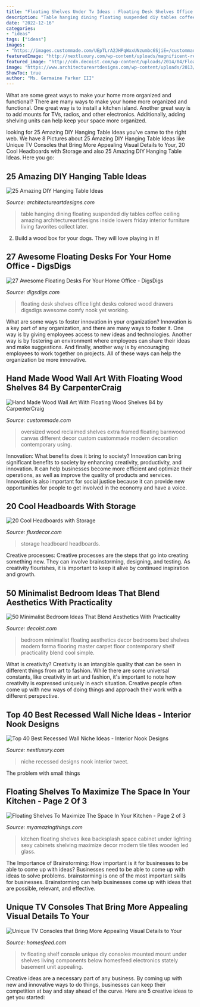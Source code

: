 ```yaml
---
title: "Floating Shelves Under Tv Ideas : Floating Desk Shelves Office Light Desks Colored Wood Drawers Digsdigs Awesome Comfy Nook Yet Working"
description: "Table hanging dining floating suspended diy tables coffee ceiling amazing architectureartdesigns inside lowers friday interior furniture living favorites collect later"
date: "2022-12-16"
categories:
- "ideas"
tags: ["ideas"]
images:
- "https://images.custommade.com/UEpTLrA2JHPqWxxUNzumbc6SjiE=/custommade-photosets/92642.1018790.jpg"
featuredImage: "http://nextluxury.com/wp-content/uploads/magnificent-recessed-wall-niche-design-ideas.jpg"
featured_image: "http://cdn.decoist.com/wp-content/uploads/2014/04/Floating-shelves-lend-visual-airiness-to-the-bedroom.jpg"
image: "https://www.architectureartdesigns.com/wp-content/uploads/2013/09/2012.jpg"
ShowToc: true
author: "Ms. Germaine Parker III"
---
```



What are some great ways to make your home more organized and functional?
There are many ways to make your home more organized and functional. One great way is to install a kitchen island. Another great way is to add mounts for TVs, radios, and other electronics. Additionally, adding shelving units can help keep your space more organized.

	

		
looking for 25 Amazing DIY Hanging Table Ideas you've came to the right web. We have 8 Pictures about 25 Amazing DIY Hanging Table Ideas like Unique TV Consoles that Bring More Appealing Visual Details to Your, 20 Cool Headboards with Storage and also 25 Amazing DIY Hanging Table Ideas. Here you go:
		
    
## 25 Amazing DIY Hanging Table Ideas

<img loading=lazy src="https://www.architectureartdesigns.com/wp-content/uploads/2013/09/2012.jpg" onerror="this.onerror=null;this.src='https://tse2.mm.bing.net/th?id=OIP.hwfHDg9o4eLt5q3as4MdiQHaLL&amp;pid=15.1';" alt="25 Amazing DIY Hanging Table Ideas">

_Source: architectureartdesigns.com_

>table hanging dining floating suspended diy tables coffee ceiling amazing architectureartdesigns inside lowers friday interior furniture living favorites collect later. 

	

2. Build a wood box for your dogs. They will love playing in it!

    
## 27 Awesome Floating Desks For Your Home Office - DigsDigs

<img loading=lazy src="https://www.digsdigs.com/photos/2018/01/06-a-black-wall-and-light-colored-wooden-floating-shelves-plus-a-desk-below-for-reading-and-studying.jpg" onerror="this.onerror=null;this.src='https://tse2.mm.bing.net/th?id=OIP.gHKEdbso9nrNQubHLCUOwAHaKQ&amp;pid=15.1';" alt="27 Awesome Floating Desks For Your Home Office - DigsDigs">

_Source: digsdigs.com_

>floating desk shelves office light desks colored wood drawers digsdigs awesome comfy nook yet working. 

	

What are some ways to foster innovation in your organization?
Innovation is a key part of any organization, and there are many ways to foster it. One way is by giving employees access to new ideas and technologies. Another way is by fostering an environment where employees can share their ideas and make suggestions. And finally, another way is by encouraging employees to work together on projects. All of these ways can help the organization be more innovative.

    
## Hand Made Wood Wall Art With Floating Wood Shelves 84 By CarpenterCraig

<img loading=lazy src="https://images.custommade.com/UEpTLrA2JHPqWxxUNzumbc6SjiE=/custommade-photosets/92642.1018790.jpg" onerror="this.onerror=null;this.src='https://tse1.mm.bing.net/th?id=OIP.8LKKHP3REJcnZzBOr8ueyAHaFL&amp;pid=15.1';" alt="Hand Made Wood Wall Art With Floating Wood Shelves 84 by CarpenterCraig">

_Source: custommade.com_

>oversized wood reclaimed shelves extra framed floating barnwood canvas different decor custom custommade modern decoration contemporary using. 

	

Innovation: What benefits does it bring to society?
Innovation can bring significant benefits to society by enhancing creativity, productivity, and innovation. It can help businesses become more efficient and optimize their operations, as well as improve the quality of products and services. Innovation is also important for social justice because it can provide new opportunities for people to get involved in the economy and have a voice.

    
## 20 Cool Headboards With Storage

<img loading=lazy src="http://fluxdecor.com/wp-content/uploads/2016/11/6-headboard-storage-ideas.jpg" onerror="this.onerror=null;this.src='https://tse3.mm.bing.net/th?id=OIP.3vKEA0Ue5czPbhQNJ-tDQwHaLH&amp;pid=15.1';" alt="20 Cool Headboards with Storage">

_Source: fluxdecor.com_

>storage headboard headboards. 

	

Creative processes:
Creative processes are the steps that go into creating something new. They can involve brainstorming, designing, and testing. As creativity flourishes, it is important to keep it alive by continued inspiration and growth.

    
## 50 Minimalist Bedroom Ideas That Blend Aesthetics With Practicality

<img loading=lazy src="http://cdn.decoist.com/wp-content/uploads/2014/04/Floating-shelves-lend-visual-airiness-to-the-bedroom.jpg" onerror="this.onerror=null;this.src='https://tse4.mm.bing.net/th?id=OIP.bp5xuLwfy7L9n8zGoQlttwHaE6&amp;pid=15.1';" alt="50 Minimalist Bedroom Ideas That Blend Aesthetics With Practicality">

_Source: decoist.com_

>bedroom minimalist floating aesthetics decor bedrooms bed shelves modern forma flooring master carpet floor contemporary shelf practicality blend cool simple. 

	

What is creativity?
Creativity is an intangible quality that can be seen in different things from art to fashion. While there are some universal constants, like creativity in art and fashion, it's important to note how creativity is expressed uniquely in each situation. Creative people often come up with new ways of doing things and approach their work with a different perspective.

    
## Top 40 Best Recessed Wall Niche Ideas - Interior Nook Designs

<img loading=lazy src="http://nextluxury.com/wp-content/uploads/magnificent-recessed-wall-niche-design-ideas.jpg" onerror="this.onerror=null;this.src='https://tse4.mm.bing.net/th?id=OIP.VoblTcBzYuBaZuO6wwwr3wAAAA&amp;pid=15.1';" alt="Top 40 Best Recessed Wall Niche Ideas - Interior Nook Designs">

_Source: nextluxury.com_

>niche recessed designs nook interior tweet. 

	

The problem with small things
 

    
## Floating Shelves To Maximize The Space In Your Kitchen - Page 2 Of 3

<img loading=lazy src="http://myamazingthings.com/wp-content/uploads/2016/12/floating-shelves-under-kitchen-cabinets-rustic-Baby-Modern-Compact-Appliances-Kitchen-Sprinklers-1024x682.jpg" onerror="this.onerror=null;this.src='https://tse2.mm.bing.net/th?id=OIP.3Sv_3aRiSSzXnj1M-w7I2gHaE7&amp;pid=15.1';" alt="Floating Shelves To Maximize The Space In Your Kitchen - Page 2 of 3">

_Source: myamazingthings.com_

>kitchen floating shelves ikea backsplash space cabinet under lighting sexy cabinets shelving maximize decor modern tile tiles wooden led glass. 

	

The Importance of Brainstorming: How important is it for businesses to be able to come up with ideas?
Businesses need to be able to come up with ideas to solve problems. brainstorming is one of the most important skills for businesses. Brainstorming can help businesses come up with ideas that are possible, relevant, and effective.

    
## Unique TV Consoles That Bring More Appealing Visual Details To Your

<img loading=lazy src="https://homesfeed.com/wp-content/uploads/2015/07/unique-tv-consoles-on-wall-mounted-tv-console-with-media-storage-plus-speaker-and-flat-tv-on-white-wall.jpg" onerror="this.onerror=null;this.src='https://tse3.mm.bing.net/th?id=OIP.QJfWAuyusVLgXDiE28ReDwHaKl&amp;pid=15.1';" alt="Unique TV Consoles that Bring More Appealing Visual Details to Your">

_Source: homesfeed.com_

>tv floating shelf console unique diy consoles mounted mount under shelves living components below homesfeed electronics stately basement unit appealing. 

	

Creative ideas are a necessary part of any business. By coming up with new and innovative ways to do things, businesses can keep their competition at bay and stay ahead of the curve. Here are 5 creative ideas to get you started:

